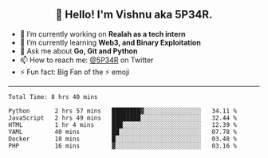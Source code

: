 <h2 align="center">👋 Hello! I'm Vishnu aka 5P34R.</h2>


- 🔭 I’m currently working on **Realah as a tech intern**
- 🌱 I’m currently learning **Web3, and Binary Exploitation**
- 💬 Ask me about **Go, Git and Python**
- 📫 How to reach me: [@5P34R](https://twitter.com/Vishnu27302693) on Twitter
- ⚡ Fun fact: Big Fan of the :zap: emoji

---
<!--START_SECTION:waka-->

```text
Total Time: 8 hrs 40 mins

Python       2 hrs 57 mins   ████████▓░░░░░░░░░░░░░░░░   34.11 %
JavaScript   2 hrs 49 mins   ████████░░░░░░░░░░░░░░░░░   32.44 %
HTML         1 hr 4 mins     ███░░░░░░░░░░░░░░░░░░░░░░   12.39 %
YAML         40 mins         ██░░░░░░░░░░░░░░░░░░░░░░░   07.78 %
Docker       18 mins         █░░░░░░░░░░░░░░░░░░░░░░░░   03.48 %
PHP          16 mins         ▓░░░░░░░░░░░░░░░░░░░░░░░░   03.16 %
```

<!--END_SECTION:waka-->
